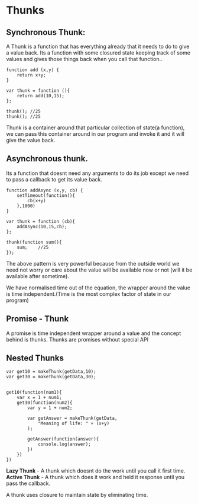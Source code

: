 # Thunks

## Synchronous Thunk:

A Thunk is a function that has everything already that it needs to do to give a value back. Its a function with some closured state  keeping track of some values and gives those things back when you call that function..

```
function add (x,y) {
    return x+y;
}

var thunk = function (){
    return add(10,15);
};

thunk(); //25
thunk(); //25
```

Thunk is a container around that particular collection of state(a function), we can pass this container around in our program and invoke it and it will give the value back.

## Asynchronous thunk.

Its a function that doesnt need any arguments to do its job except we need to pass a callback to get its value back.

```
function addAsync (x,y, cb) {
    setTimeout(function(){
        cb(x+y)
    },1000)
}

var thunk = function (cb){
    addAsync(10,15,cb);
};

thunk(function sum(){
    sum;    //25
});
```

The above pattern is very powerful because from the outside world we need not worry or care about the value will be available now or not (will it be available after sometime).

We have normalised time out of the equation, the wrapper around the value is time independent.(Time is the most complex factor of state in our program)

## Promise - Thunk
A promise is time independent wrapper around a value and the concept behind is thunks. Thunks are promises without special API

## Nested Thunks

```
var get10 = makeThunk(getData,10);
var get30 = makeThunk(getData,30);


get10(function(num1){
    var x = 1 + num1;
    get30(function(num2){
        var y = 1 + num2;

        var getAnswer = makeThunk(getData, 
            "Meaning of life: " + (x+y)
        );

        getAnswer(function(answer){
            console.log(answer);
        })
    })
})
```
**Lazy Thunk** - A thunk which doesnt do the work until you call it first time.
**Active Thunk** - A thunk which does it work and held it response until you pass the callback.

A thunk uses closure to maintain state by eliminating time.











